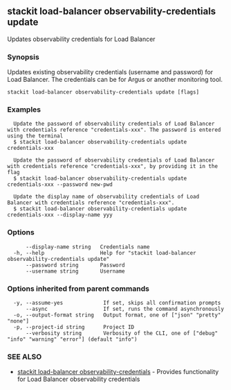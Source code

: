 ## stackit load-balancer observability-credentials update

Updates observability credentials for Load Balancer

### Synopsis

Updates existing observability credentials (username and password) for Load Balancer. The credentials can be for Argus or another monitoring tool.

```
stackit load-balancer observability-credentials update [flags]
```

### Examples

```
  Update the password of observability credentials of Load Balancer with credentials reference "credentials-xxx". The password is entered using the terminal
  $ stackit load-balancer observability-credentials update credentials-xxx

  Update the password of observability credentials of Load Balancer with credentials reference "credentials-xxx", by providing it in the flag
  $ stackit load-balancer observability-credentials update credentials-xxx --password new-pwd

  Update the display name of observability credentials of Load Balancer with credentials reference "credentials-xxx".
  $ stackit load-balancer observability-credentials update credentials-xxx --display-name yyy
```

### Options

```
      --display-name string   Credentials name
  -h, --help                  Help for "stackit load-balancer observability-credentials update"
      --password string       Password
      --username string       Username
```

### Options inherited from parent commands

```
  -y, --assume-yes             If set, skips all confirmation prompts
      --async                  If set, runs the command asynchronously
  -o, --output-format string   Output format, one of ["json" "pretty" "none"]
  -p, --project-id string      Project ID
      --verbosity string       Verbosity of the CLI, one of ["debug" "info" "warning" "error"] (default "info")
```

### SEE ALSO

* [stackit load-balancer observability-credentials](./stackit_load-balancer_observability-credentials.md)	 - Provides functionality for Load Balancer observability credentials

